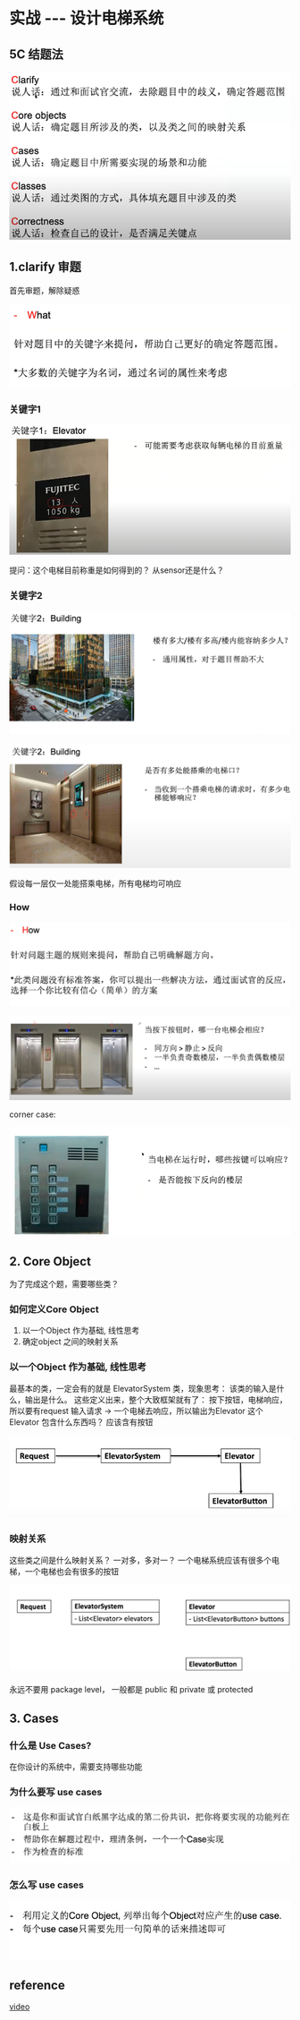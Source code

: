 # 实战 --- 设计电梯系统

## 5C 结题法

![10](../Image/OOD/10.png)

## 1.clarify 审题

首先审题，解除疑惑

![11](../Image/OOD/11.png)

### 关键字1

![12](../Image/OOD/12.png)

提问：这个电梯目前称重是如何得到的？ 从sensor还是什么？

### 关键字2

![13](../Image/OOD/13.png)

![14](../Image/OOD/14.png)

假设每一层仅一处能搭乘电梯，所有电梯均可响应

### How

![15](../Image/OOD/15.png)

![16](../Image/OOD/16.png)

corner case:

![17](../Image/OOD/17.png)

## 2. Core Object

为了完成这个题，需要哪些类？

### 如何定义Core Object

1. 以一个Object 作为基础, 线性思考
2. 确定object 之间的映射关系

### 以一个Object 作为基础, 线性思考

最基本的类，一定会有的就是 ElevatorSystem 类，现象思考： 该类的输入是什么，输出是什么。 这些定义出来，整个大致框架就有了：
按下按钮，电梯响应，所以要有request 输入请求 -> 一个电梯去响应，所以输出为Elevator
这个Elevator 包含什么东西吗？ 应该含有按钮

![19](../Image/OOD/18.png)

### 映射关系

这些类之间是什么映射关系？ 一对多，多对一？ 一个电梯系统应该有很多个电梯，一个电梯也会有很多的按钮

![19](../Image/OOD/19.png)

永远不要用 package level， 一般都是 public 和 private 或 protected

## 3. Cases

### 什么是 Use Cases?

在你设计的系统中，需要支持哪些功能

### 为什么要写 use cases

![20](../Image/OOD/20.png)

### 怎么写 use cases

![21](../Image/OOD/21.png)

## reference

[video](https://www.youtube.com/watch?v=CsWFuFdlBVU&list=PLNuQtXS21vLWeWbmydW1nbCgT7PkgggHA&index=4)